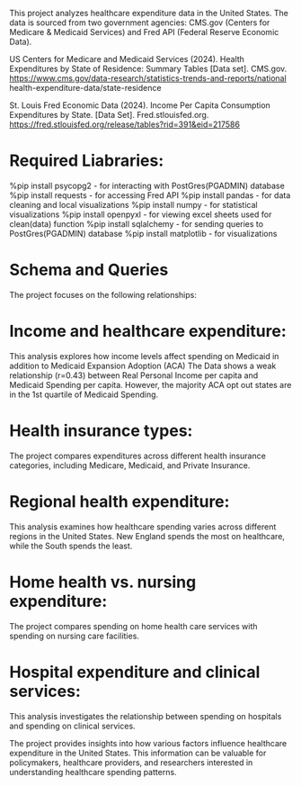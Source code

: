 This project analyzes healthcare expenditure data in the United States. The data is sourced from two government agencies: CMS.gov (Centers for Medicare & Medicaid Services) and Fred API (Federal Reserve Economic Data). 

US Centers for Medicare and Medicaid Services (2024). Health Expenditures by State of Residence: Summary 	Tables [Data set]. CMS.gov. https://www.cms.gov/data-research/statistics-trends-and-reports/national health-expenditure-data/state-residence

St. Louis Fred Economic Data (2024). Income Per Capita Consumption Expenditures by State. [Data 	Set]. Fred.stlouisfed.org. https://fred.stlouisfed.org/release/tables?rid=391&eid=217586

# Required Liabraries:
%pip install psycopg2 - for interacting with PostGres(PGADMIN) database
%pip install requests - for accessing Fred API
%pip install pandas - for data cleaning and local visualizations
%pip install numpy - for statistical visualizations
%pip install openpyxl - for viewing excel sheets used for clean(data) function
%pip install sqlalchemy - for sending queries to PostGres(PGADMIN) database
%pip install matplotlib - for visualizations

# Schema and Queries

The project focuses on the following relationships:

# Income and healthcare expenditure: 
This analysis explores how income levels affect spending on Medicaid in addition to Medicaid Expansion Adoption (ACA) The Data shows a weak relationship (r=0.43) between Real Personal Income per capita and Medicaid Spending per capita. However, the majority ACA opt out states are in the 1st quartile of Medicaid Spending.
# Health insurance types: 
The project compares expenditures across different health insurance categories, including Medicare, Medicaid, and Private Insurance.
# Regional health expenditure: 
This analysis examines how healthcare spending varies across different regions in the United States. New England spends the most on healthcare, while the South spends the least.
# Home health vs. nursing expenditure: 
The project compares spending on home health care services with spending on nursing care facilities.
# Hospital expenditure and clinical services:
This analysis investigates the relationship between spending on hospitals and spending on clinical services.

The project provides insights into how various factors influence healthcare expenditure in the United States. This information can be valuable for policymakers, healthcare providers, and researchers interested in understanding healthcare spending patterns.
